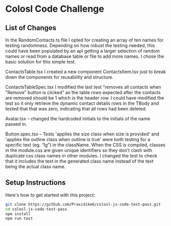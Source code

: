 # Colosl Code Challenge

## List of Changes

In the RandomContacts.ts file I opted for creating an array of ten names for testing randomness. Depending on how robust the testing needed, this could have been populated by an api getting a larger selection of random names or read from a database table or file to add more names. I chose the basic solution for this simple test.

ContactsTable.tsx I created a new component ContactsItem.tsx  just to break down the components for reusability and structure.

ContactsTableSpec.tsx I modified the last test “removes all contacts when "Remove" button is clicked” as the table rows expected after the contacts are removed should be 1 which is the header row. I could have modified the test so it only retrieve the dynamic contact details rows in the TBody and tested that that was zero, indicating that all rows had been deleted.


Avatar.tsx – changed the hardcoded initials to the initials of the name passed in.

Button.spec.tsx – Tests 'applies the size class when size is provided' and 'applies the outline class when outline is true' were both testing for a specific text (eg. “lg”) in the className. When the CSS is compiled, classes in the module.css are given unique identifiers so they don’t clash with duplicate css class names in other modules. I changed the test to check that it includes the text in the generated class name instead of the text being the actual class name.


## Setup Instructions

Here's how to get started with this project:

```bash
git clone https://github.com/Praxidike6/colosl-js-code-test-pass.git
cd colosl-js-code-test-pass
npm install
npm run test
```
